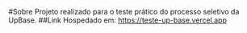 #Sobre
Projeto realizado para o teste prático do processo seletivo da UpBase.
##Link
Hospedado em: https://teste-up-base.vercel.app
